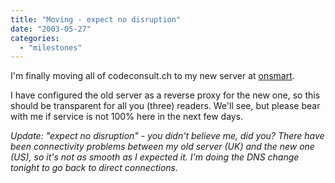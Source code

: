 ```yaml
---
title: "Moving - expect no disruption"
date: "2003-05-27"
categories: 
  - "milestones"
---
```


I'm finally moving all of codeconsult.ch to my new server at [onsmart](http://onsmart.net).

I have configured the old server as a reverse proxy for the new one, so this should be transparent for all you (three) readers. We'll see, but please bear with me if service is not 100% here in the next few days.

_Update: "expect no disruption" - you didn't believe me, did you? There have been connectivity problems between my old server (UK) and the new one (US), so it's not as smooth as I expected it. I'm doing the DNS change tonight to go back to direct connections._
